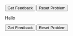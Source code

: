 <div id="Hello_World-sortableTrash" class="sortable-code"></div> 
<div id="Hello_World-sortable" class="sortable-code"></div> 
<div style="clear:both;"></div> 
<p> 
    <input id="Hello_World-feedbackLink" value="Get Feedback" type="button" /> 
    <input id="Hello_World-newInstanceLink" value="Reset Problem" type="button" /> 
</p> 
Hallo
<script type="text/javascript"> 
(function(){
  var initial = "public static void main(String args[])\n" +
    "{\n" +
    "System.out.println(&quot;Hello World!&quot;)\n" +
    "}\n" +
    "print(Hello World!) #distractor";
  var parsonsPuzzle = new ParsonsWidget({
    "sortableId": "Hello_World-sortable",
    "max_wrong_lines": 10,
    "grader": ParsonsWidget._graders.LineBasedGrader,
    "exec_limit": 2500,
    "can_indent": false,
    "x_indent": 50,
    "lang": "en",
    "show_feedback": true,
    "trashId": "Hello_World-sortableTrash"
  });
  parsonsPuzzle.init(initial);
  parsonsPuzzle.shuffleLines();
  $("#Hello_World-newInstanceLink").click(function(event){ 
      event.preventDefault(); 
      parsonsPuzzle.shuffleLines(); 
  }); 
  $("#Hello_World-feedbackLink").click(function(event){ 
      event.preventDefault(); 
      parsonsPuzzle.getFeedback(); 
  }); 
})(); 
</script>

<div id="sortableTrash" class="sortable-code"></div> 
<div id="sortable" class="sortable-code"></div> 
<div style="clear:both;"></div> 
<p> 
    <input id="feedbackLink" value="Get Feedback" type="button" /> 
    <input id="newInstanceLink" value="Reset Problem" type="button" /> 
</p> 
<script type="text/javascript"> 
(function(){
  var initial = "num = input(&quot;Wähle eine Zahl: &quot;)\n" +
    "mod = num % 2\n" +
    "if mod &gt; 0:\n" +
    "    print(&quot;Deine Zahl ist ungerade.&quot;)\n" +
    "else:\n" +
    "    print(&quot;Deine Zahl ist gerade.&quot;)\n" +
    "print(Deine Zahl ist ungerade.) #distractor\n" +
    "print(Deine Zahl ist gerade.) #distractor";
  var parsonsPuzzle = new ParsonsWidget({
    "sortableId": "sortable",
    "max_wrong_lines": 10,
    "grader": ParsonsWidget._graders.LineBasedGrader,
    "exec_limit": 2500,
    "can_indent": true,
    "x_indent": 50,
    "lang": "en",
    "show_feedback": true,
    "trashId": "sortableTrash"
  });
  parsonsPuzzle.init(initial);
  parsonsPuzzle.shuffleLines();
  $("#newInstanceLink").click(function(event){ 
      event.preventDefault(); 
      parsonsPuzzle.shuffleLines(); 
  }); 
  $("#feedbackLink").click(function(event){ 
      event.preventDefault(); 
      parsonsPuzzle.getFeedback(); 
  }); 
})(); 
</script>
